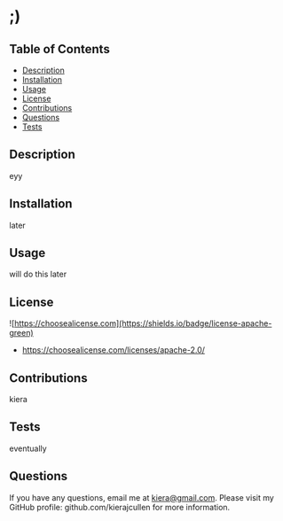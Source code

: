 # ;)
   ## Table of Contents
   * [Description](#description)
   * [Installation](#installation)
   * [Usage](#usage)
   * [License](#license)
   * [Contributions](#contributions)
   * [Questions](#questions)
   * [Tests](#tests)
   
  ## Description
  eyy
   
  ## Installation
  later

  ## Usage
  will do this later
  
  ## License 
  ![https://choosealicense.com](https://shields.io/badge/license-apache-green) 
  * https://choosealicense.com/licenses/apache-2.0/
    

  ## Contributions
  kiera

  ## Tests
  eventually

  ## Questions
  If you have any questions, email me at kiera@gmail.com.
  Please visit my GitHub profile: github.com/kierajcullen for more information.
